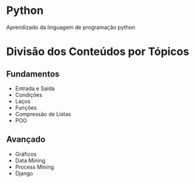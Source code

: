 # Python
Aprendizado da linguagem de programação python

# Divisão dos Conteúdos por Tópicos

## Fundamentos
- Entrada e Saída
- Condições
- Laços
- Funções
- Compressão de Listas
- POO

## Avançado
- Gráficos
- Data Mining
- Process Mining
- Django
